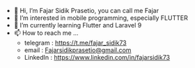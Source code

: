 - 👋 Hi, I’m Fajar Sidik Prasetio, you can call me Fajar
- 👀 I’m interested in mobile programming, especially FLUTTER
- 🌱 I’m currently learning Flutter and Laravel 9
- 📫 How to reach me ...
     - telegram  : https://t.me/fajar_sidik73
     - email     : Fajarsidikprasetio@gmail.com
     - LinkedIn  : https://www.linkedin.com/in/fajarsidik73

<!---
gojalifs/gojalifs is a ✨ special ✨ repository because its `README.md` (this file) appears on your GitHub profile.
You can click the Preview link to take a look at your changes.
--->
